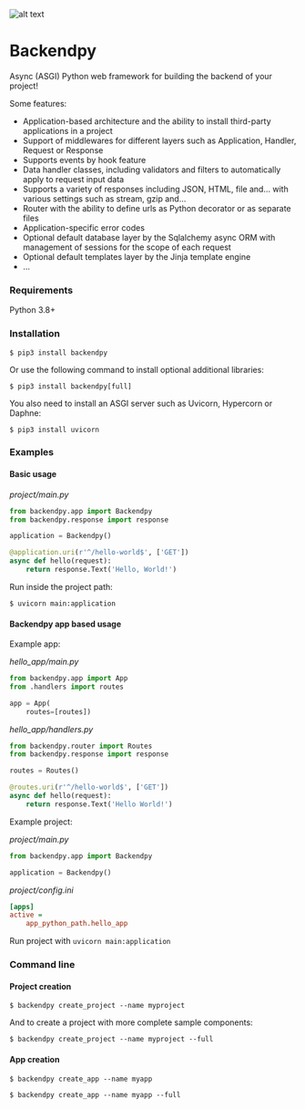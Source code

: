 ![alt text](https://github.com/savangco/backend.py/blob/master/assets/backendpy_logo_small.png?raw=true)

# Backendpy
Async (ASGI) Python web framework for building the backend of your project!

Some features:
* Application-based architecture and the ability to install third-party applications in a project
* Support of middlewares for different layers such as Application, Handler, Request or Response
* Supports events by hook feature
* Data handler classes, including validators and filters to automatically apply to request input data
* Supports a variety of responses including JSON, HTML, file and… with various settings such as stream, gzip and…
* Router with the ability to define urls as Python decorator or as separate files
* Application-specific error codes
* Optional default database layer by the Sqlalchemy async ORM with management of sessions for the scope of each request
* Optional default templates layer by the Jinja template engine
* …

### Requirements
Python 3.8+

### Installation
```shell
$ pip3 install backendpy
```
Or use the following command to install optional additional libraries:
```shell
$ pip3 install backendpy[full]
```
You also need to install an ASGI server such as Uvicorn, Hypercorn or Daphne:
```shell
$ pip3 install uvicorn
```
### Examples
#### Basic usage

*project/main.py*
```python
from backendpy.app import Backendpy
from backendpy.response import response

application = Backendpy()

@application.uri(r'^/hello-world$', ['GET'])
async def hello(request):
    return response.Text('Hello, World!')
```
Run inside the project path:
```shell
$ uvicorn main:application
```

#### Backendpy app based usage

Example app:

*hello_app/main.py*
```python
from backendpy.app import App
from .handlers import routes

app = App(
    routes=[routes])
```
*hello_app/handlers.py*
```python
from backendpy.router import Routes
from backendpy.response import response

routes = Routes()

@routes.uri(r'^/hello-world$', ['GET'])
async def hello(request):
    return response.Text('Hello World!')
```
Example project:

*project/main.py*
```python
from backendpy.app import Backendpy

application = Backendpy()
```
*project/config.ini*
```ini
[apps]
active =
    app_python_path.hello_app
```
Run project with `uvicorn main:application`

### Command line
#### Project creation
```shell
$ backendpy create_project --name myproject
```
And to create a project with more complete sample components:
```shell
$ backendpy create_project --name myproject --full
```
#### App creation
```shell
$ backendpy create_app --name myapp
```
```shell
$ backendpy create_app --name myapp --full
```